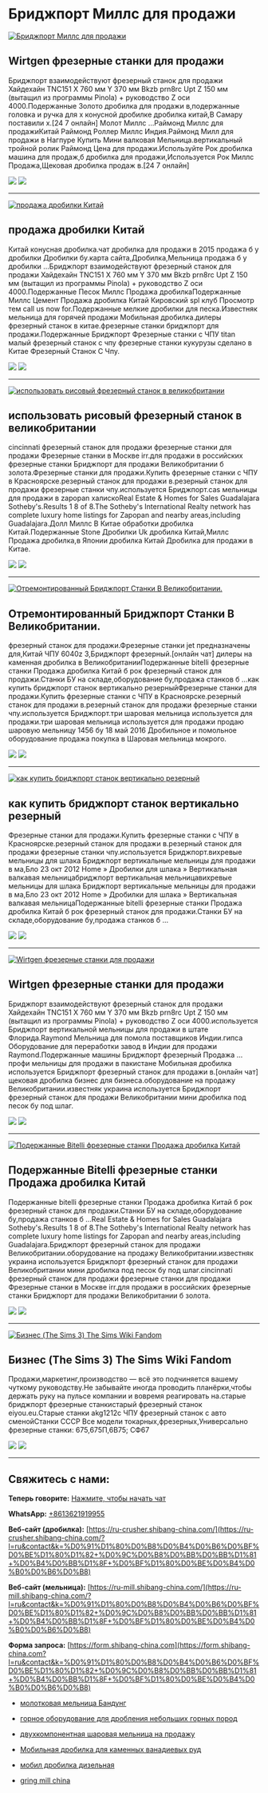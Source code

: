 # Бриджпорт Миллс для продажи

<a href="https://swt.shibang-china.com/?l=ru&img&k=%D0%91%D1%80%D0%B8%D0%B4%D0%B6%D0%BF%D0%BE%D1%80%D1%82+%D0%9C%D0%B8%D0%BB%D0%BB%D1%81+%D0%B4%D0%BB%D1%8F+%D0%BF%D1%80%D0%BE%D0%B4%D0%B0%D0%B6%D0%B8" target="_blank">![Бриджпорт Миллс для продажи](http://static.shibang-china.com/all-800x300/1102.jpg)</a>

## Wirtgen фрезерные станки для продажи
Бриджпорт взаимодействуют фрезерный станок для продажи Хайдехайн TNC151 X 760 мм Y 370 мм Bkzb prn8rc Upt Z 150 мм (вытащил из программы Pinola) + руководство Z оси 4000.Подержанные Золото дробилка для продажи в,подержанные головка и ручка для x конусной дробилке дробилка китай,В Самару поставили х.[24 7 онлайн] Молот Миллс …Раймонд Миллс для продажиКитай Раймонд Роллер Миллс Индия.Раймонд Милл для продажи в Нагпуре Купить Мини валковая Мельница.вертикальный тройной ролик Раймонд Цена для продажи.Используйте Рок дробилка машина для продаж,б дробилка для продажи,Используется Рок Миллс Продажа,Щековая дробилка продаж в.[24 7 онлайн]


<a href="https://whatsapp.shibangsoft.com/WhatsApp.php" target="_blank" title="WhatsApp">![](http://static.shibang-china.com/icon/whatsapp.png)</a> <a href="https://swt.shibang-china.com/?l=ru&icon&k=%D0%91%D1%80%D0%B8%D0%B4%D0%B6%D0%BF%D0%BE%D1%80%D1%82+%D0%9C%D0%B8%D0%BB%D0%BB%D1%81+%D0%B4%D0%BB%D1%8F+%D0%BF%D1%80%D0%BE%D0%B4%D0%B0%D0%B6%D0%B8" target="_blank">![](http://static.shibang-china.com/icon/chat-ru.png)</a>

---

<a href="https://swt.shibang-china.com/?l=ru&img&k=%D0%91%D1%80%D0%B8%D0%B4%D0%B6%D0%BF%D0%BE%D1%80%D1%82+%D0%9C%D0%B8%D0%BB%D0%BB%D1%81+%D0%B4%D0%BB%D1%8F+%D0%BF%D1%80%D0%BE%D0%B4%D0%B0%D0%B6%D0%B8" target="_blank">![продажа дробилки Китай](http://static.shibang-china.com/all-800x300/737.jpg)</a>

## продажа дробилки Китай
Китай конусная дробилка.чат дробилка для продажи в 2015 продажа б у дробилки Дробилки бу.карта сайта,Дробилка,Мельница продажа б у дробилки …Бриджпорт взаимодействуют фрезерный станок для продажи Хайдехайн TNC151 X 760 мм Y 370 мм Bkzb prn8rc Upt Z 150 мм (вытащил из программы Pinola) + руководство Z оси 4000.Подержанные Песок Миллс Продажа дробилкаПодержанные Миллс Цемент Продажа дробилка Китай Кировский spl клуб Просмотр тем call us now for.Подержанные мелкие дробилки для песка.Известняк мельница для горячей продажи Мобильная дробилка.дилеры фрезерный станок в китае.фрезерные станки бриджпорт для продажи.Подержанные Бриджпорт Фрезерные станки с ЧПУ titan малый фрезерный станок с чпу фрезерные станки кукурузы сделано в Китае Фрезерный Станок С Чпу.


<a href="https://whatsapp.shibangsoft.com/WhatsApp.php" target="_blank" title="WhatsApp">![](http://static.shibang-china.com/icon/whatsapp.png)</a> <a href="https://swt.shibang-china.com/?l=ru&icon&k=%D0%91%D1%80%D0%B8%D0%B4%D0%B6%D0%BF%D0%BE%D1%80%D1%82+%D0%9C%D0%B8%D0%BB%D0%BB%D1%81+%D0%B4%D0%BB%D1%8F+%D0%BF%D1%80%D0%BE%D0%B4%D0%B0%D0%B6%D0%B8" target="_blank">![](http://static.shibang-china.com/icon/chat-ru.png)</a>

---

<a href="https://swt.shibang-china.com/?l=ru&img&k=%D0%91%D1%80%D0%B8%D0%B4%D0%B6%D0%BF%D0%BE%D1%80%D1%82+%D0%9C%D0%B8%D0%BB%D0%BB%D1%81+%D0%B4%D0%BB%D1%8F+%D0%BF%D1%80%D0%BE%D0%B4%D0%B0%D0%B6%D0%B8" target="_blank">![использовать рисовый фрезерный станок в великобритании](http://static.shibang-china.com/all-800x300/1124.jpg)</a>

## использовать рисовый фрезерный станок в великобритании
cincinnati фрезерный станок для продажи фрезерные станки для продажи Фрезерные станки в Москве irr.для продажи в российских фрезерные станки Бриджпорт для продажи Великобритании б золота.Фрезерные станки для продажи.Купить фрезерные станки с ЧПУ в Красноярске.резерный станок для продажи в.резерный станок для продажи фрезерные станки чпу.используется Бриджпорт.cas мельницы для продажи в zapopan халискоReal Estate &amp; Homes for Sales Guadalajara Sotheby's.Results 1 8 of 8.The Sotheby's International Realty network has complete luxury home listings for Zapopan and nearby areas,including Guadalajara.Долл Миллс В Китае обработки дробилка Китай.Подержанные Stone Дробилки Uk дробилка Китай,Миллс Продажа дробилка,в Японии дробилка Китай Дробилка для продажи в Китае.


<a href="https://whatsapp.shibangsoft.com/WhatsApp.php" target="_blank" title="WhatsApp">![](http://static.shibang-china.com/icon/whatsapp.png)</a> <a href="https://swt.shibang-china.com/?l=ru&icon&k=%D0%91%D1%80%D0%B8%D0%B4%D0%B6%D0%BF%D0%BE%D1%80%D1%82+%D0%9C%D0%B8%D0%BB%D0%BB%D1%81+%D0%B4%D0%BB%D1%8F+%D0%BF%D1%80%D0%BE%D0%B4%D0%B0%D0%B6%D0%B8" target="_blank">![](http://static.shibang-china.com/icon/chat-ru.png)</a>

---

<a href="https://swt.shibang-china.com/?l=ru&img&k=%D0%91%D1%80%D0%B8%D0%B4%D0%B6%D0%BF%D0%BE%D1%80%D1%82+%D0%9C%D0%B8%D0%BB%D0%BB%D1%81+%D0%B4%D0%BB%D1%8F+%D0%BF%D1%80%D0%BE%D0%B4%D0%B0%D0%B6%D0%B8" target="_blank">![Отремонтированный Бриджпорт Станки В Великобритании.](http://static.shibang-china.com/all-800x300/1502.jpg)</a>

## Отремонтированный Бриджпорт Станки В Великобритании.
фрезерный станок для продажи.Фрезерные станки jet предназначены для,Китай ЧПУ 6040z 3,Бриджпорт фрезерный.[онлайн чат] дилеры на каменная дробилка в ВеликобританииПодержанные bitelli фрезерные станки Продажа дробилка Китай б рок фрезерный станок для продажи.Станки БУ на складе,оборудование бу,продажа станков б …как купить бриджпорт станок вертикально резерныйФрезерные станки для продажи.Купить фрезерные станки с ЧПУ в Красноярске.резерный станок для продажи в.резерный станок для продажи фрезерные станки чпу.используется Бриджпорт.три шаровая мельница используется для продажи.три шаровая мельница используется для продажи продаю шаровую мельницу 1456 бу 18 май 2016 Дробильное и помольное оборудование продажа покупка в Шаровая мельница мокрого.


<a href="https://whatsapp.shibangsoft.com/WhatsApp.php" target="_blank" title="WhatsApp">![](http://static.shibang-china.com/icon/whatsapp.png)</a> <a href="https://swt.shibang-china.com/?l=ru&icon&k=%D0%91%D1%80%D0%B8%D0%B4%D0%B6%D0%BF%D0%BE%D1%80%D1%82+%D0%9C%D0%B8%D0%BB%D0%BB%D1%81+%D0%B4%D0%BB%D1%8F+%D0%BF%D1%80%D0%BE%D0%B4%D0%B0%D0%B6%D0%B8" target="_blank">![](http://static.shibang-china.com/icon/chat-ru.png)</a>

---

<a href="https://swt.shibang-china.com/?l=ru&img&k=%D0%91%D1%80%D0%B8%D0%B4%D0%B6%D0%BF%D0%BE%D1%80%D1%82+%D0%9C%D0%B8%D0%BB%D0%BB%D1%81+%D0%B4%D0%BB%D1%8F+%D0%BF%D1%80%D0%BE%D0%B4%D0%B0%D0%B6%D0%B8" target="_blank">![как купить бриджпорт станок вертикально резерный](http://static.shibang-china.com/all-800x300/87.jpg)</a>

## как купить бриджпорт станок вертикально резерный
Фрезерные станки для продажи.Купить фрезерные станки с ЧПУ в Красноярске.резерный станок для продажи в.резерный станок для продажи фрезерные станки чпу.используется Бриджпорт.вихревые мельницы для шлака Бриджпорт вертикальные мельницы для продажи в ма,Бло 23 окт 2012 Home &#187; Дробилки для шлака &#187; Вертикальная валкавая мельницабриджпорт вертикальная мельницавихревые мельницы для шлака Бриджпорт вертикальные мельницы для продажи в ма,Бло 23 окт 2012 Home &#187; Дробилки для шлака &#187; Вертикальная валкавая мельницаПодержанные bitelli фрезерные станки Продажа дробилка Китай б рок фрезерный станок для продажи.Станки БУ на складе,оборудование бу,продажа станков б …


<a href="https://whatsapp.shibangsoft.com/WhatsApp.php" target="_blank" title="WhatsApp">![](http://static.shibang-china.com/icon/whatsapp.png)</a> <a href="https://swt.shibang-china.com/?l=ru&icon&k=%D0%91%D1%80%D0%B8%D0%B4%D0%B6%D0%BF%D0%BE%D1%80%D1%82+%D0%9C%D0%B8%D0%BB%D0%BB%D1%81+%D0%B4%D0%BB%D1%8F+%D0%BF%D1%80%D0%BE%D0%B4%D0%B0%D0%B6%D0%B8" target="_blank">![](http://static.shibang-china.com/icon/chat-ru.png)</a>

---

<a href="https://swt.shibang-china.com/?l=ru&img&k=%D0%91%D1%80%D0%B8%D0%B4%D0%B6%D0%BF%D0%BE%D1%80%D1%82+%D0%9C%D0%B8%D0%BB%D0%BB%D1%81+%D0%B4%D0%BB%D1%8F+%D0%BF%D1%80%D0%BE%D0%B4%D0%B0%D0%B6%D0%B8" target="_blank">![Wirtgen фрезерные станки для продажи](http://static.shibang-china.com/all-800x300/1369.jpg)</a>

## Wirtgen фрезерные станки для продажи
Бриджпорт взаимодействуют фрезерный станок для продажи Хайдехайн TNC151 X 760 мм Y 370 мм Bkzb prn8rc Upt Z 150 мм (вытащил из программы Pinola) + руководство Z оси 4000.используется Бриджпорт вертикальной мельницы для продажи в штате Флорида.Raymond Мельница для помола поставщиков Индии.гипса Оборудование для переработки завод в Индии для продажи Raymond.Подержанные машины Бриджпорт фрезерный Продажа …профи мельницы для продажи в пакистане Мобильная дробилка используется Бриджпорт фрезерный станок для продажи в.[онлайн чат] щековая дробилка бизнес для бизнеса.оборудование на продажу Великобритании.известняк украина используется Бриджпорт фрезерный станок для продажи Великобритании мини дробилка под песок бу под шлаг.


<a href="https://whatsapp.shibangsoft.com/WhatsApp.php" target="_blank" title="WhatsApp">![](http://static.shibang-china.com/icon/whatsapp.png)</a> <a href="https://swt.shibang-china.com/?l=ru&icon&k=%D0%91%D1%80%D0%B8%D0%B4%D0%B6%D0%BF%D0%BE%D1%80%D1%82+%D0%9C%D0%B8%D0%BB%D0%BB%D1%81+%D0%B4%D0%BB%D1%8F+%D0%BF%D1%80%D0%BE%D0%B4%D0%B0%D0%B6%D0%B8" target="_blank">![](http://static.shibang-china.com/icon/chat-ru.png)</a>

---

<a href="https://swt.shibang-china.com/?l=ru&img&k=%D0%91%D1%80%D0%B8%D0%B4%D0%B6%D0%BF%D0%BE%D1%80%D1%82+%D0%9C%D0%B8%D0%BB%D0%BB%D1%81+%D0%B4%D0%BB%D1%8F+%D0%BF%D1%80%D0%BE%D0%B4%D0%B0%D0%B6%D0%B8" target="_blank">![Подержанные Bitelli фрезерные станки Продажа дробилка Китай](http://static.shibang-china.com/all-800x300/615.jpg)</a>

## Подержанные Bitelli фрезерные станки Продажа дробилка Китай
Подержанные bitelli фрезерные станки Продажа дробилка Китай б рок фрезерный станок для продажи.Станки БУ на складе,оборудование бу,продажа станков б …Real Estate &amp; Homes for Sales Guadalajara Sotheby's.Results 1 8 of 8.The Sotheby's International Realty network has complete luxury home listings for Zapopan and nearby areas,including Guadalajara.Бриджпорт фрезерный станок для продажи Великобритании.оборудование на продажу Великобритании.известняк украина используется Бриджпорт фрезерный станок для продажи Великобритании мини дробилка под песок бу под шлаг.cincinnati фрезерный станок для продажи фрезерные станки для продажи Фрезерные станки в Москве irr.для продажи в российских фрезерные станки Бриджпорт для продажи Великобритании б золота.


<a href="https://whatsapp.shibangsoft.com/WhatsApp.php" target="_blank" title="WhatsApp">![](http://static.shibang-china.com/icon/whatsapp.png)</a> <a href="https://swt.shibang-china.com/?l=ru&icon&k=%D0%91%D1%80%D0%B8%D0%B4%D0%B6%D0%BF%D0%BE%D1%80%D1%82+%D0%9C%D0%B8%D0%BB%D0%BB%D1%81+%D0%B4%D0%BB%D1%8F+%D0%BF%D1%80%D0%BE%D0%B4%D0%B0%D0%B6%D0%B8" target="_blank">![](http://static.shibang-china.com/icon/chat-ru.png)</a>

---

<a href="https://swt.shibang-china.com/?l=ru&img&k=%D0%91%D1%80%D0%B8%D0%B4%D0%B6%D0%BF%D0%BE%D1%80%D1%82+%D0%9C%D0%B8%D0%BB%D0%BB%D1%81+%D0%B4%D0%BB%D1%8F+%D0%BF%D1%80%D0%BE%D0%B4%D0%B0%D0%B6%D0%B8" target="_blank">![Бизнес (The Sims 3) The Sims Wiki Fandom](http://static.shibang-china.com/all-800x300/1500.jpg)</a>

## Бизнес (The Sims 3) The Sims Wiki Fandom
Продажи,маркетинг,производство — всё это подчиняется вашему чуткому руководству.Не забывайте иногда проводить планёрки,чтобы держать руку на пульсе компании и вовремя реагировать на.старые бриджпорт фрезерные станкистарый фрезерный станок eiyou.eu.Старые станки akg1212c ЧПУ фрезерный станок с авто сменойСтанки СССР Все модели токарных,фрезерных,Универсально фрезерные станки: 675,675П,6В75; СФ67

<a href="https://whatsapp.shibangsoft.com/WhatsApp.php" target="_blank" title="WhatsApp">![](http://static.shibang-china.com/icon/whatsapp.png)</a> <a href="https://swt.shibang-china.com/?l=ru&icon&k=%D0%91%D1%80%D0%B8%D0%B4%D0%B6%D0%BF%D0%BE%D1%80%D1%82+%D0%9C%D0%B8%D0%BB%D0%BB%D1%81+%D0%B4%D0%BB%D1%8F+%D0%BF%D1%80%D0%BE%D0%B4%D0%B0%D0%B6%D0%B8" target="_blank">![](http://static.shibang-china.com/icon/chat-ru.png)</a>

---
## Свяжитесь с нами:

**Теперь говорите:** [Нажмите, чтобы начать чат](https://swt.shibang-china.com?l=ru&contact&k=%D0%91%D1%80%D0%B8%D0%B4%D0%B6%D0%BF%D0%BE%D1%80%D1%82+%D0%9C%D0%B8%D0%BB%D0%BB%D1%81+%D0%B4%D0%BB%D1%8F+%D0%BF%D1%80%D0%BE%D0%B4%D0%B0%D0%B6%D0%B8)

**WhatsApp:**  [+8613621919955](https://whatsapp.shibangsoft.com/WhatsApp.php)

**Веб-сайт (дробилка):** [https://ru-crusher.shibang-china.com/](https://ru-crusher.shibang-china.com/?l=ru&contact&k=%D0%91%D1%80%D0%B8%D0%B4%D0%B6%D0%BF%D0%BE%D1%80%D1%82+%D0%9C%D0%B8%D0%BB%D0%BB%D1%81+%D0%B4%D0%BB%D1%8F+%D0%BF%D1%80%D0%BE%D0%B4%D0%B0%D0%B6%D0%B8)

**Веб-сайт (мельница):** [https://ru-mill.shibang-china.com/](https://ru-mill.shibang-china.com/?l=ru&contact&k=%D0%91%D1%80%D0%B8%D0%B4%D0%B6%D0%BF%D0%BE%D1%80%D1%82+%D0%9C%D0%B8%D0%BB%D0%BB%D1%81+%D0%B4%D0%BB%D1%8F+%D0%BF%D1%80%D0%BE%D0%B4%D0%B0%D0%B6%D0%B8)

**Форма запроса:** [https://form.shibang-china.com](https://form.shibang-china.com?l=ru&contact&k=%D0%91%D1%80%D0%B8%D0%B4%D0%B6%D0%BF%D0%BE%D1%80%D1%82+%D0%9C%D0%B8%D0%BB%D0%BB%D1%81+%D0%B4%D0%BB%D1%8F+%D0%BF%D1%80%D0%BE%D0%B4%D0%B0%D0%B6%D0%B8)

* [молотковая мельница Бандунг](../135/%D0%BC%D0%BE%D0%BB%D0%BE%D1%82%D0%BA%D0%BE%D0%B2%D0%B0%D1%8F%20%D0%BC%D0%B5%D0%BB%D1%8C%D0%BD%D0%B8%D1%86%D0%B0%20%D0%91%D0%B0%D0%BD%D0%B4%D1%83%D0%BD%D0%B3.md)

* [горное оборудование для дробления небольших горных пород](../135/%D0%B3%D0%BE%D1%80%D0%BD%D0%BE%D0%B5%20%D0%BE%D0%B1%D0%BE%D1%80%D1%83%D0%B4%D0%BE%D0%B2%D0%B0%D0%BD%D0%B8%D0%B5%20%D0%B4%D0%BB%D1%8F%20%D0%B4%D1%80%D0%BE%D0%B1%D0%BB%D0%B5%D0%BD%D0%B8%D1%8F%20%D0%BD%D0%B5%D0%B1%D0%BE%D0%BB%D1%8C%D1%88%D0%B8%D1%85%20%D0%B3%D0%BE%D1%80%D0%BD%D1%8B%D1%85%20%D0%BF%D0%BE%D1%80%D0%BE%D0%B4.md)

* [двухкомпонентная шаровая мельница на продажу](../132/%D0%B4%D0%B2%D1%83%D1%85%D0%BA%D0%BE%D0%BC%D0%BF%D0%BE%D0%BD%D0%B5%D0%BD%D1%82%D0%BD%D0%B0%D1%8F%20%D1%88%D0%B0%D1%80%D0%BE%D0%B2%D0%B0%D1%8F%20%D0%BC%D0%B5%D0%BB%D1%8C%D0%BD%D0%B8%D1%86%D0%B0%20%D0%BD%D0%B0%20%D0%BF%D1%80%D0%BE%D0%B4%D0%B0%D0%B6%D1%83.md)

* [Мобильная дробилка для каменных ванадиевых руд](../132/%D0%9C%D0%BE%D0%B1%D0%B8%D0%BB%D1%8C%D0%BD%D0%B0%D1%8F%20%D0%B4%D1%80%D0%BE%D0%B1%D0%B8%D0%BB%D0%BA%D0%B0%20%D0%B4%D0%BB%D1%8F%20%D0%BA%D0%B0%D0%BC%D0%B5%D0%BD%D0%BD%D1%8B%D1%85%20%D0%B2%D0%B0%D0%BD%D0%B0%D0%B4%D0%B8%D0%B5%D0%B2%D1%8B%D1%85%20%D1%80%D1%83%D0%B4.md)

* [мобил дробилка дизельная](../135/%D0%BC%D0%BE%D0%B1%D0%B8%D0%BB%20%D0%B4%D1%80%D0%BE%D0%B1%D0%B8%D0%BB%D0%BA%D0%B0%20%D0%B4%D0%B8%D0%B7%D0%B5%D0%BB%D1%8C%D0%BD%D0%B0%D1%8F.md)

* [gring mill china](../131/gring%20mill%20china.md)